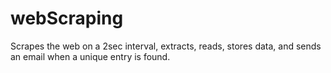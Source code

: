 # webScraping
Scrapes the web on a 2sec interval, extracts, reads, stores data, and sends an email when a unique entry is found.
